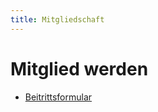 ```yaml
---
title: Mitgliedschaft
---
```


# Mitglied werden

 - [Beitrittsformular](../Beitrittserklaerung.pdf)
